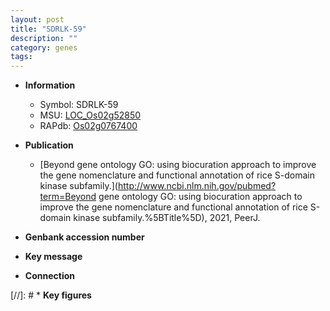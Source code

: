 ```yaml
---
layout: post
title: "SDRLK-59"
description: ""
category: genes
tags: 
---
```


* **Information**  
    + Symbol: SDRLK-59  
    + MSU: [LOC_Os02g52850](http://rice.uga.edu/cgi-bin/ORF_infopage.cgi?orf=LOC_Os02g52850)  
    + RAPdb: [Os02g0767400](http://rapdb.dna.affrc.go.jp/viewer/gbrowse_details/irgsp1?name=Os02g0767400)  

* **Publication**  
    + [Beyond gene ontology GO: using biocuration approach to improve the gene nomenclature and functional annotation of rice S-domain kinase subfamily.](http://www.ncbi.nlm.nih.gov/pubmed?term=Beyond gene ontology GO: using biocuration approach to improve the gene nomenclature and functional annotation of rice S-domain kinase subfamily.%5BTitle%5D), 2021, PeerJ.

* **Genbank accession number**  

* **Key message**  

* **Connection**  

[//]: # * **Key figures**  


